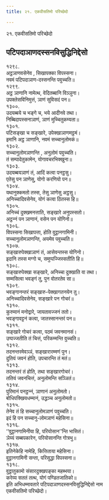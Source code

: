 ```yaml
---
title: २१. एकवीसतिमो परिच्छेदो

---
```

२१. एकवीसतिमो परिच्छेदो  


## पटिपदाञाणदस्सनविसुद्धिनिद्देसो

१२९८.  
अट्ठञाणवसेनेव , सिखापक्‍का विपस्सना।  
नवमं पटिपदाञाण-दस्सनन्ति पवुच्‍चति॥  
१२९९.  
अट्ठ ञाणानि नामेत्थ, वेदितब्बानि विञ्‍ञुना।  
उपक्‍लेसविनिमुत्तं, ञाणं सुविसदं पन॥  
१३००.  
उदयब्बये च भङ्गे च, भये आदीनवे तथा।  
निब्बिदापस्सनाञाणं, ञाणं मुच्‍चितुकम्यता॥  
१३०१.  
पटिसङ्खा च सङ्खारे, उपेक्खाञाणमट्ठमं।  
इमानि अट्ठ ञाणानि, नवमं सच्‍चानुलोमकं॥  
१३०२.  
सच्‍चानुलोमञाणन्ति , अनुलोमं पवुच्‍चति।  
तं सम्पादेतुकामेन, योगावचरभिक्खुना॥  
१३०३.  
उदयब्बयञाणं तं, आदिं कत्वा पनट्ठसु।  
एतेसु पन ञाणेसु, योगो करणियो पन॥  
१३०४.  
यथानुक्‍कमतो तस्स, तेसु ञाणेसु अट्ठसु।  
अनिच्‍चादिवसेनेव, योगं कत्वा ठितस्स हि॥  
१३०५.  
अनिच्‍चं दुक्खमनत्ताति, सङ्खारे अनुपस्सतो।  
अट्ठन्‍नं पन ञाणानं, वसेन पन योगिनो॥  
१३०६.  
विपस्सना सिखापत्ता, होति वुट्ठानगामिनी।  
सच्‍चानुलोमञाणन्ति, अयमेव पवुच्‍चति॥  
१३०७.  
सङ्खारुपेक्खाञाणं तं, आसेवन्तस्स योगिनो।  
इदानि तस्स मग्गो च, समुप्पज्‍जिस्सतीति हि॥  
१३०८.  
सङ्खारुपेक्खा सङ्खारे, अनिच्‍चा दुक्खाति वा तथा।  
सम्मसित्वा भवङ्गं तु, पुन वोतरतेव सा॥  
१३०९.  
भवङ्गानन्तरं सङ्खारु-पेक्खागतनयेन तु।  
अनिच्‍चादिवसेनेव, सङ्खारे पन गोचरं॥  
१३१०.  
कुरुमानं मनोद्वारे, जायतावज्‍जनं ततो।  
भवङ्गावट्टनं कत्वा, जातस्सानन्तरं पन॥  
१३११.  
सङ्खारे गोचरं कत्वा, पठमं जवनमानसं।  
उप्पज्‍जतीति तं चित्तं, परिकम्मन्ति वुच्‍चति॥  
१३१२.  
तदनन्तरमेवञ्‍ञं, सङ्खारारम्मणं पुन।  
दुतियं जवनं होति, उपचारन्ति तं मतं॥  
१३१३.  
तदनन्तरं तं होति, तथा सङ्खारगोचरं।  
ततियं जवनचित्तं, अनुलोमन्ति सञ्‍ञितं॥  
१३१४.  
पुरिमानं पनट्ठन्‍नं, ञाणानं अनुलोमतो।  
बोधिपक्खियधम्मानं, उद्धञ्‍च अनुलोमतो॥  
१३१५.  
तेनेव तं हि सच्‍चानुलोमञाणं पवुच्‍चति।  
इदं हि पन सच्‍चानु-लोमञाणं महेसिना॥  
१३१६.  
‘‘वुट्ठानगामिनीया हि, परियोसान’’न्ति भासितं।  
ञेय्यं सब्बपकारेन, परियोसानन्ति गोत्रभु॥  
१३१७.  
इतिनेकेहि नामेहि, कित्तिताया महेसिना।  
वुट्ठानगामिनी सन्ता, परिसुद्धा विपस्सना॥  
१३१८.  
वुट्ठातुकामो संसारदुक्खपङ्का महब्भया।  
करेय्य सततं तत्थ, योगं पण्डितजातिको॥  
इति अभिधम्मावतारे पटिपदाञाणदस्सनविसुद्धिनिद्देसो नाम  
एकवीसतिमो परिच्छेदो।  